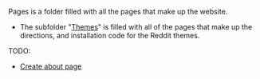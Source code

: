 Pages is a folder filled with all the pages that make up the website. 

* The subfolder "[Themes](/Themes)" is filled with all of the pages that make up the directions, and installation code for the Reddit themes.

TODO:
* [Create about page](https://github.com/chingu-coders/owl-24/issues/24)
